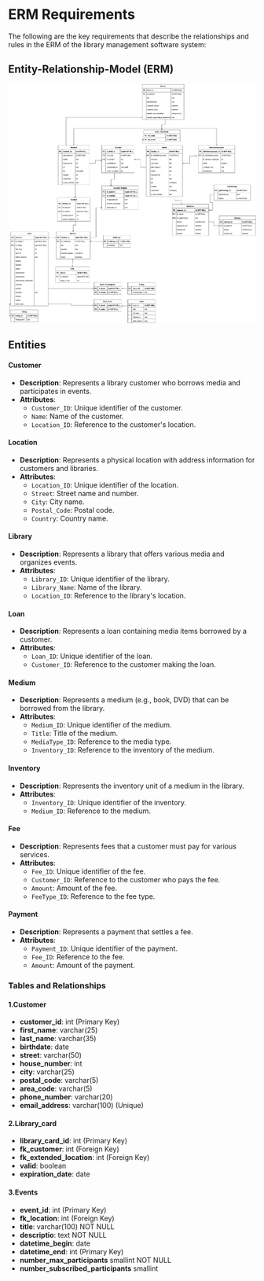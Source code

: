 # ERM Requirements

The following are the key requirements that describe the relationships and rules in the ERM of the library management software system:

## Entity-Relationship-Model (ERM)

![Database Structure](ERM_Bibliotheksverwaltung.drawio.png)

## Entities

#### Customer
- **Description**: Represents a library customer who borrows media and participates in events.
- **Attributes**:
  - `Customer_ID`: Unique identifier of the customer.
  - `Name`: Name of the customer.
  - `Location_ID`: Reference to the customer's location.

#### Location
- **Description**: Represents a physical location with address information for customers and libraries.
- **Attributes**:
  - `Location_ID`: Unique identifier of the location.
  - `Street`: Street name and number.
  - `City`: City name.
  - `Postal_Code`: Postal code.
  - `Country`: Country name.

#### Library
- **Description**: Represents a library that offers various media and organizes events.
- **Attributes**:
  - `Library_ID`: Unique identifier of the library.
  - `Library_Name`: Name of the library.
  - `Location_ID`: Reference to the library's location.

#### Loan
- **Description**: Represents a loan containing media items borrowed by a customer.
- **Attributes**:
  - `Loan_ID`: Unique identifier of the loan.
  - `Customer_ID`: Reference to the customer making the loan.

#### Medium
- **Description**: Represents a medium (e.g., book, DVD) that can be borrowed from the library.
- **Attributes**:
  - `Medium_ID`: Unique identifier of the medium.
  - `Title`: Title of the medium.
  - `MediaType_ID`: Reference to the media type.
  - `Inventory_ID`: Reference to the inventory of the medium.

#### Inventory
- **Description**: Represents the inventory unit of a medium in the library.
- **Attributes**:
  - `Inventory_ID`: Unique identifier of the inventory.
  - `Medium_ID`: Reference to the medium.

#### Fee
- **Description**: Represents fees that a customer must pay for various services.
- **Attributes**:
  - `Fee_ID`: Unique identifier of the fee.
  - `Customer_ID`: Reference to the customer who pays the fee.
  - `Amount`: Amount of the fee.
  - `FeeType_ID`: Reference to the fee type.

#### Payment
- **Description**: Represents a payment that settles a fee.
- **Attributes**:
  - `Payment_ID`: Unique identifier of the payment.
  - `Fee_ID`: Reference to the fee.
  - `Amount`: Amount of the payment.










### Tables and Relationships

#### 1.Customer
- **customer_id**: int (Primary Key)
- **first_name**: varchar(25)
- **last_name**: varchar(35)
- **birthdate**: date
- **street**: varchar(50)
- **house_number**: int
- **city**: varchar(25)
- **postal_code**: varchar(5)
- **area_code**: varchar(5)
- **phone_number**: varchar(20)
- **email_address**: varchar(100) (Unique)

#### 2.Library_card
- **library_card_id**: int (Primary Key)
- **fk_customer**: int (Foreign Key)
- **fk_extended_location**: int (Foreign Key) 
- **valid**: boolean
- **expiration_date**: date

#### 3.Events
- **event_id**: int (Primary Key)
- **fk_location**: int (Foreign Key)
- **title**: varchar(100) NOT NULL
- **descriptio**: text NOT NULL
- **datetime_begin**: date
- **datetime_end**: int (Primary Key)
- **number_max_participants** smallint NOT NULL
- **number_subscribed_participants** smallint
